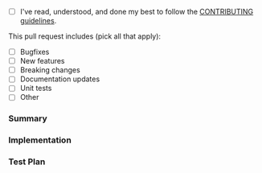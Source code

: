 - [ ] I've read, understood, and done my best to follow the [CONTRIBUTING guidelines](CONTRIBUTING.md).

This pull request includes (pick all that apply):

- [ ] Bugfixes
- [ ] New features
- [ ] Breaking changes
- [ ] Documentation updates
- [ ] Unit tests
- [ ] Other

### Summary
<!-- Briefly list the goals and purpose of this pull request -->

### Implementation
<!-- Explain how features were built/changed, along with why -->

### Test Plan
<!-- Include list of tests added, along with steps on how to manually test -->
